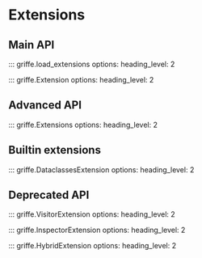 # Extensions

## **Main API**

::: griffe.load_extensions
    options:
        heading_level: 2

::: griffe.Extension
    options:
        heading_level: 2

## **Advanced API**

::: griffe.Extensions
    options:
        heading_level: 2

## **Builtin extensions**

::: griffe.DataclassesExtension
    options:
        heading_level: 2

## **Deprecated API**

::: griffe.VisitorExtension
    options:
        heading_level: 2

::: griffe.InspectorExtension
    options:
        heading_level: 2

::: griffe.HybridExtension
    options:
        heading_level: 2